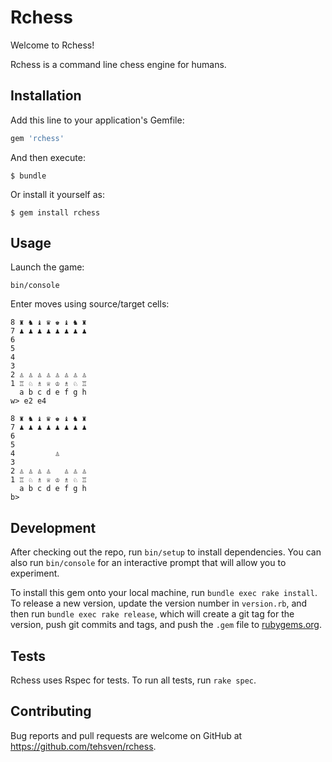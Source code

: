 # Rchess

Welcome to Rchess!

Rchess is a command line chess engine for humans.

## Installation

Add this line to your application's Gemfile:

```ruby
gem 'rchess'
```

And then execute:

    $ bundle

Or install it yourself as:

    $ gem install rchess

## Usage

Launch the game:
```
bin/console
```

Enter moves using source/target cells:
```
8 ♜ ♞ ♝ ♛ ♚ ♝ ♞ ♜
7 ♟ ♟ ♟ ♟ ♟ ♟ ♟ ♟
6
5
4
3
2 ♙ ♙ ♙ ♙ ♙ ♙ ♙ ♙
1 ♖ ♘ ♗ ♕ ♔ ♗ ♘ ♖
  a b c d e f g h
w> e2 e4

8 ♜ ♞ ♝ ♛ ♚ ♝ ♞ ♜
7 ♟ ♟ ♟ ♟ ♟ ♟ ♟ ♟
6
5
4         ♙
3
2 ♙ ♙ ♙ ♙   ♙ ♙ ♙
1 ♖ ♘ ♗ ♕ ♔ ♗ ♘ ♖
  a b c d e f g h
b>
```

## Development

After checking out the repo, run `bin/setup` to install dependencies. You can also run `bin/console` for an interactive prompt that will allow you to experiment.

To install this gem onto your local machine, run `bundle exec rake install`. To release a new version, update the version number in `version.rb`, and then run `bundle exec rake release`, which will create a git tag for the version, push git commits and tags, and push the `.gem` file to [rubygems.org](https://rubygems.org).

## Tests

Rchess uses Rspec for tests. To run all tests, run `rake spec`.

## Contributing

Bug reports and pull requests are welcome on GitHub at https://github.com/tehsven/rchess.

